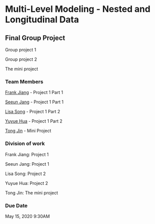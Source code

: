 # Multi-Level Modeling - Nested and Longitudinal Data

## Final Group Project

Group project 1

Group project 2

The mini project

### Team Members

[Frank Jiang](https://github.com/frankcj6) - Project 1 Part 1

[Seeun Jang](https://github.com/sj9175) - Project 1 Part 1

[Lisa Song](https://github.com/lsong16) - Project 1 Part 2

[Yuyue Hua](https://github.com/hyy892559232) - Project 1 Part 2

[Tong Jin](https://github.com/tong-jin-nyu) - Mini Project

### Division of work

Frank Jiang: Project 1

Seeun Jang: Project 1

Lisa Song: Project 2 

Yuyue Hua: Project 2 

Tong Jin: The mini project

### Due Date

May 15, 2020 9:30AM